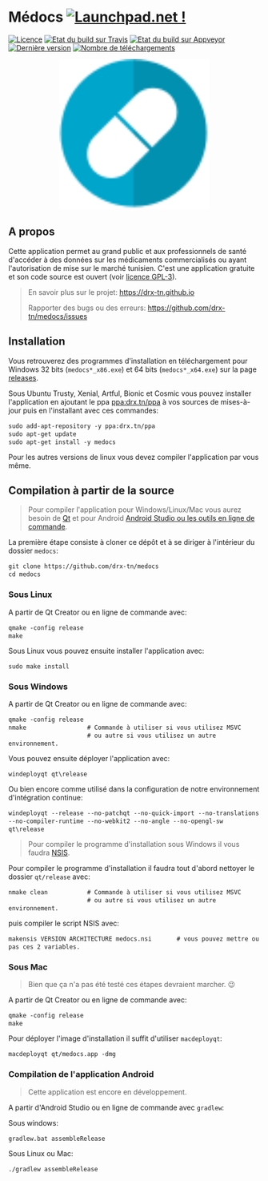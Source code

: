 # Médocs [![Launchpad.net !](http://media.launchpad.net/lp-badge-kit/launchpad-badge-w120px.png)](https://launchpad.net/medocs)
[![Licence](https://img.shields.io/github/license/drx-tn/medocs.svg)](LICENSE) [![Etat du build sur Travis](https://travis-ci.org/drx-tn/medocs.svg?branch=master)](https://travis-ci.org/drx-tn/medocs) [![Etat du build sur Appveyor](https://ci.appveyor.com/api/projects/status/usg9qx1bejcilxce/branch/master?svg=true)](https://ci.appveyor.com/project/drxtun61291/medocs/branch/master) [![Dernière version](https://img.shields.io/github/release/drx-tn/medocs.svg)](https://github.com/drx-tn/medocs/releases/latest) [![Nombre de téléchargements](https://img.shields.io/github/downloads/drx-tn/medocs/total.svg)](https://github.com/drx-tn/medocs/releases)

<p align="center"><img src="medocs.svg" width="300"/></p>

## A propos
Cette application permet au grand public et aux professionnels de santé d'accéder à des données sur les médicaments commercialisés ou ayant l'autorisation de mise sur le marché tunisien. C'est une application gratuite et son code source est ouvert (voir [licence GPL-3](LICENSE)).
> En savoir plus sur le projet: https://drx-tn.github.io
> 
> Rapporter des bugs ou des erreurs: https://github.com/drx-tn/medocs/issues

## Installation
Vous retrouverez des programmes d'installation en téléchargement pour Windows 32 bits (`medocs*_x86.exe`) et 64 bits (`medocs*_x64.exe`) sur la page [releases](https://github.com/drx-tn/medocs/releases).

Sous Ubuntu Trusty, Xenial, Artful, Bionic et Cosmic vous pouvez installer l'application en ajoutant le ppa [ppa:drx.tn/ppa](https://launchpad.net/~drx.tn/+archive/ubuntu/ppa) à vos sources de mises-à-jour puis en l'installant avec ces commandes:

    sudo add-apt-repository -y ppa:drx.tn/ppa
    sudo apt-get update
    sudo apt-get install -y medocs

Pour les autres versions de linux vous devez compiler l'application par vous même.

## Compilation à partir de la source
> Pour compiler l'application pour Windows/Linux/Mac vous aurez besoin de [Qt](https://www.qt.io/download-qt-installer) et pour Android [Android Studio ou les outils en ligne de commande](https://developer.android.com/studio/#downloads).

La première étape consiste à cloner ce dépôt et à se diriger à l'intérieur du dossier `medocs`:

    git clone https://github.com/drx-tn/medocs
    cd medocs

### Sous Linux

A partir de Qt Creator ou en ligne de commande avec:

    qmake -config release
    make

Sous Linux vous pouvez ensuite installer l'application avec:

    sudo make install

### Sous Windows

A partir de Qt Creator ou en ligne de commande avec:

    qmake -config release
    nmake                 # Commande à utiliser si vous utilisez MSVC
                          # ou autre si vous utilisez un autre environnement.

Vous pouvez ensuite déployer l'application avec:

    windeployqt qt\release

Ou bien encore comme utilisé dans la configuration de notre environnement d'intégration continue:

    windeployqt --release --no-patchqt --no-quick-import --no-translations --no-compiler-runtime --no-webkit2 --no-angle --no-opengl-sw qt\release

> Pour compiler le programme d'installation sous Windows il vous faudra [NSIS](http://nsis.sourceforge.net).

Pour compiler le programme d'installation il faudra tout d'abord nettoyer le dossier `qt/release` avec:

    nmake clean           # Commande à utiliser si vous utilisez MSVC
                          # ou autre si vous utilisez un autre environnement.

puis compiler le script NSIS avec:

    makensis VERSION ARCHITECTURE medocs.nsi       # vous pouvez mettre ou pas ces 2 variables.

### Sous Mac

> Bien que ça n'a pas été testé ces étapes devraient marcher. :wink:

A partir de Qt Creator ou en ligne de commande avec:

    qmake -config release
    make

Pour déployer l'image d'installation il suffit d'utiliser `macdeployqt`:

    macdeployqt qt/medocs.app -dmg

### Compilation de l'application Android

> Cette application est encore en développement.

A partir d'Android Studio ou en ligne de commande avec `gradlew`:

Sous windows:

    gradlew.bat assembleRelease

Sous Linux ou Mac:

    ./gradlew assembleRelease

